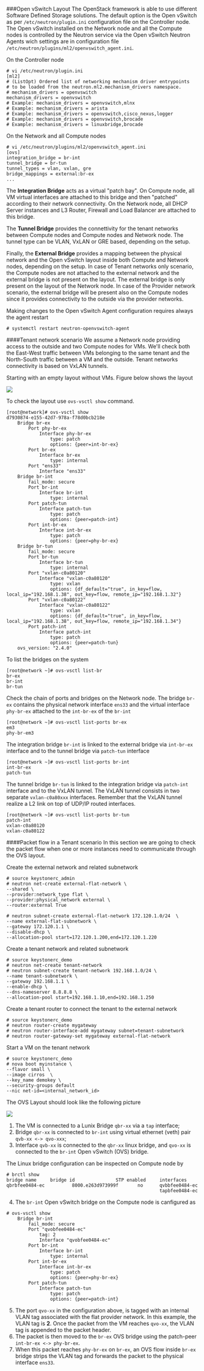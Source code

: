 ###Open vSwitch Layout
The OpenStack framework is able to use different Software Defined Storage solutions. The default option is the Open vSwitch as per ``/etc/neutron/plugin.ini`` configuration file on the Controller node. The Open vSwitch installed on the Network node and all the Compute nodes is controlled by the Neutron service via the Open vSwitch Neutron Agents wich settings are in configuration file ``/etc/neutron/plugins/ml2/openvswitch_agent.ini``.

On the Controller node
```
# vi /etc/neutron/plugin.ini
[ml2]
# (ListOpt) Ordered list of networking mechanism driver entrypoints
# to be loaded from the neutron.ml2.mechanism_drivers namespace.
# mechanism_drivers = openvswitch
mechanism_drivers = openvswitch
# Example: mechanism_drivers = openvswitch,mlnx
# Example: mechanism_drivers = arista
# Example: mechanism_drivers = openvswitch,cisco_nexus,logger
# Example: mechanism_drivers = openvswitch,brocade
# Example: mechanism_drivers = linuxbridge,brocade
```

On the Network and all Compute nodes
```
# vi /etc/neutron/plugins/ml2/openvswitch_agent.ini
[ovs]
integration_bridge = br-int
tunnel_bridge = br-tun
tunnel_types = vlan, vxlan, gre
bridge_mappings = external:br-ex
...
```

The **Integration Bridge** acts as a virtual "patch bay". On Compute node, all VM virtual interfaces are attached to this bridge and then "patched" according to their network connectivity. On the Network node, all DHCP Server instances and L3 Router, Firewall and Load Balancer are attached to this bridge.

The **Tunnel Bridge** provides the connettivity for the tenant networks between Compute nodes and Compute nodes and Network node. The tunnel type can be VLAN, VxLAN or GRE based, depending on the setup.

Finally, the **External Bridge** provides a mapping between the physical network and the Open vSwitch layout inside both Compute and Network nodes, depending on the setup. In case of Tenant networks only scenario, the Compute nodes are not attached to the external network and the external bridge is not present on the layout. The external bridge is only present on the layout of the Network node. In case of the Provider network scenario, the external bridge will be present also on the Compute nodes since it provides connectivity to the outside via the provider networks.

Making changes to the Open vSwitch Agent configuration requires always the agent restart
```
# systemctl restart neutron-openvswitch-agent
```

####Tenant network scenario
We assume a Network node providing access to the outside and two Compute nodes for VMs. We'll check both the East-West traffic between VMs belonging to the same tenant and the North-South traffic between a VM and the outside. Tenant networks connectivity is based on VxLAN tunnels.

Starting with an empty layout without VMs. Figure below shows the layout

![](../img/ovs-layout-01.png)

To check the layout use ``ovs-vsctl show`` command.
```
[root@network]# ovs-vsctl show
d7930874-e155-42d7-978a-f78d0bcb218e
    Bridge br-ex
        Port phy-br-ex
            Interface phy-br-ex
                type: patch
                options: {peer=int-br-ex}
        Port br-ex
            Interface br-ex
                type: internal
        Port "ens33"
            Interface "ens33"
    Bridge br-int
        fail_mode: secure
        Port br-int
            Interface br-int
                type: internal
        Port patch-tun
            Interface patch-tun
                type: patch
                options: {peer=patch-int}
        Port int-br-ex
            Interface int-br-ex
                type: patch
                options: {peer=phy-br-ex}
    Bridge br-tun
        fail_mode: secure
        Port br-tun
            Interface br-tun
                type: internal
        Port "vxlan-c0a80120"
            Interface "vxlan-c0a80120"
                type: vxlan
                options: {df_default="true", in_key=flow, local_ip="192.168.1.38", out_key=flow, remote_ip="192.168.1.32"}
        Port "vxlan-c0a80122"
            Interface "vxlan-c0a80122"
                type: vxlan
                options: {df_default="true", in_key=flow, local_ip="192.168.1.38", out_key=flow, remote_ip="192.168.1.34"}
        Port patch-int
            Interface patch-int
                type: patch
                options: {peer=patch-tun}
    ovs_version: "2.4.0"
```

To list the bridges on the system
```
[root@network ~]# ovs-vsctl list-br
br-ex
br-int
br-tun
```

Check the chain of ports and bridges on the Network node. The bridge ``br-ex`` contains the physical network interface ``ens33`` and the virtual interface ``phy-br-ex`` attached to the ``int-br-ex`` of the ``br-int``
```
[root@network ~]# ovs-vsctl list-ports br-ex
em3
phy-br-em3
```

The integration bridge ``br-int`` is linked to the external bridge via ``int-br-ex`` interface and to the tunnel bridge via ``patch-tun`` interface
```
[root@network ~]# ovs-vsctl list-ports br-int
int-br-ex
patch-tun
```

The tunnel bridge ``br-tun`` is linked to the integration bridge via ``patch-int`` interface and to the VxLAN tunnel. The VxLAN tunnel consists in two separate ``vxlan-c0a80xxx`` interfaces. Remember that the VxLAN tunnel realize a L2 link on top of UDP/IP routed interfaces.

```
[root@network ~]# ovs-vsctl list-ports br-tun
patch-int
vxlan-c0a80120
vxlan-c0a80122
```

####Packet flow in a Tenant scenario
In this section we are going to check the packet flow when one or more instances need to communicate through the OVS layout.

Create the external network and related subnetwork
```
# source keystonerc_admin
# neutron net-create external-flat-network \
--shared \
--provider:network_type flat \
--provider:physical_network external \
--router:external True

# neutron subnet-create external-flat-network 172.120.1.0/24  \
--name external-flat-subnetwork \
--gateway 172.120.1.1 \
--disable-dhcp \
--allocation-pool start=172.120.1.200,end=172.120.1.220
```

Create a tenant network and related subnetwork
```
# source keystonerc_demo
# neutron net-create tenant-network
# neutron subnet-create tenant-network 192.168.1.0/24 \
--name tenant-subnetwork \
--gateway 192.168.1.1 \
--enable-dhcp \
--dns-nameserver 8.8.8.8 \
--allocation-pool start=192.168.1.10,end=192.168.1.250
```

Create a tenant router to connect the tenant to the external network
```
# source keystonerc_demo
# neutron router-create mygateway
# neutron router-interface-add mygateway subnet=tenant-subnetwork
# neutron router-gateway-set mygateway external-flat-network
```

Start a VM on the tenant network
```
# source keystonerc_demo
# nova boot myinstance \
--flavor small \
--image cirros  \
--key_name demokey \
--security-groups default 
--nic net-id=<internal_network_id>
```

The OVS Layout should look like the following picture

![](../img/ovs-layout-02.png)

1. The VM is connected to a Lunix Bridge ``qbr-xx`` via a ``tap`` interface;
2. Bridge ``qbr-xx`` is connected to ``br-int`` using virtual ethernet (veth) pair ``qvb-xx <-> qvo-xxx``;
3. Interface ``qvb-xx`` is connected to the ``qbr-xx`` linux bridge, and ``qvo-xx`` is connected to the ``br-int`` Open vSwitch (OVS) bridge.

The Linux bridge configuration can be inspected on Compute node by
```
# brctl show
bridge name     bridge id               STP enabled     interfaces
qbrbfee0484-ec          8000.e263d973999f       no      qvbbfee0484-ec
                                                        tapbfee0484-ec
```

4. The ``br-int`` Open vSwitch bridge on the Compute node is canfigured as
```
# ovs-vsctl show
    Bridge br-int
        fail_mode: secure
        Port "qvobfee0484-ec"
            tag: 2
            Interface "qvobfee0484-ec"
        Port br-int
            Interface br-int
                type: internal
        Port int-br-ex
            Interface int-br-ex
                type: patch
                options: {peer=phy-br-ex}
        Port patch-tun
            Interface patch-tun
                type: patch
                options: {peer=patch-int}
```

5. The port ``qvo-xx`` in the configuration above, is tagged with an internal VLAN tag associated with the flat provider network. In this example, the VLAN tag is **2**. Once the packet from the VM reaches ``qvo-xx``, the VLAN tag is appended to the packet header.
6. The packet is then moved to the ``br-ex`` OVS bridge using the patch-peer ``int-br-ex <-> phy-br-ex``.
7. When this packet reaches ``phy-br-ex`` on ``br-ex``, an OVS flow inside ``br-ex`` bridge strips the VLAN tag and forwards the packet to the physical interface ``ens33``.



